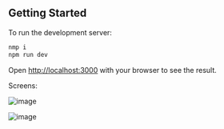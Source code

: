 ## Getting Started

To run the development server:

```bash
nmp i
npm run dev
```

Open [http://localhost:3000](http://localhost:3000) with your browser to see the result.

Screens:

![image](https://github.com/user-attachments/assets/bfc2e29d-45ce-4781-8417-899760f93e94)

![image](https://github.com/user-attachments/assets/b6163c57-c049-4318-b58b-5d4a7a6bc1ab)








